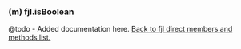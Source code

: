 ### (m) fjl.isBoolean
@todo - Added documentation here.
[Back to fjl direct members and methods list.](#members-and-methods)
